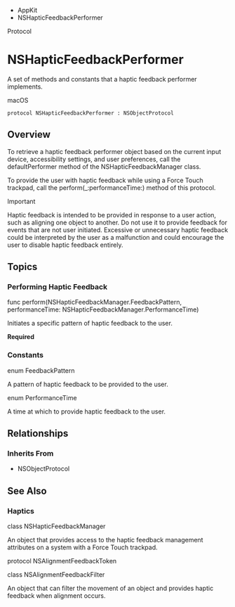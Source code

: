 

- AppKit
-  NSHapticFeedbackPerformer 

Protocol

# NSHapticFeedbackPerformer

A set of methods and constants that a haptic feedback performer implements.

macOS

``` source
protocol NSHapticFeedbackPerformer : NSObjectProtocol
```

## Overview

To retrieve a haptic feedback performer object based on the current input device, accessibility settings, and user preferences, call the defaultPerformer method of the NSHapticFeedbackManager class.

To provide the user with haptic feedback while using a Force Touch trackpad, call the perform(_:performanceTime:) method of this protocol.

Important

Haptic feedback is intended to be provided in response to a user action, such as aligning one object to another. Do not use it to provide feedback for events that are not user initiated. Excessive or unnecessary haptic feedback could be interpreted by the user as a malfunction and could encourage the user to disable haptic feedback entirely.

## Topics

### Performing Haptic Feedback

func perform(NSHapticFeedbackManager.FeedbackPattern, performanceTime: NSHapticFeedbackManager.PerformanceTime)

Initiates a specific pattern of haptic feedback to the user.

**Required**

### Constants

enum FeedbackPattern

A pattern of haptic feedback to be provided to the user.

enum PerformanceTime

A time at which to provide haptic feedback to the user.

## Relationships

### Inherits From

- NSObjectProtocol

## See Also

### Haptics

class NSHapticFeedbackManager

An object that provides access to the haptic feedback management attributes on a system with a Force Touch trackpad.

protocol NSAlignmentFeedbackToken

class NSAlignmentFeedbackFilter

An object that can filter the movement of an object and provides haptic feedback when alignment occurs.

